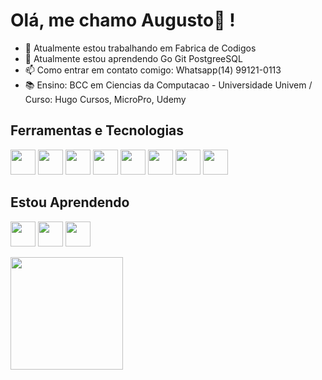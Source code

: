 # Olá, me chamo Augusto👋 !
- 🔭 Atualmente estou trabalhando em Fabrica de Codigos
- 🌱 Atualmente estou aprendendo Go Git PostgreeSQL
- 📫 Como entrar em contato comigo: Whatsapp(14) 99121-0113
- 📚 Ensino: BCC em Ciencias da Computacao - Universidade Univem / Curso: Hugo Cursos, MicroPro, Udemy


## Ferramentas e Tecnologias
<img loading="lazy" src="https://cdn.jsdelivr.net/gh/devicons/devicon/icons/mysql/mysql-original-wordmark.svg" width="40" height="40" /> <img loading="lazy" src="https://cdn.jsdelivr.net/gh/devicons/devicon/icons/microsoftsqlserver/microsoftsqlserver-plain-wordmark.svg"  width="40" height="40"/>
     <img loading="lazy" src="https://cdn.jsdelivr.net/gh/devicons/devicon/icons/vscode/vscode-original.svg" width="40" height="40" />
     <img loading="lazy" src="https://cdn.jsdelivr.net/gh/devicons/devicon/icons/visualstudio/visualstudio-plain-wordmark.svg" width="40" height="40" /> 
      <img loading="lazy" src="https://cdn.jsdelivr.net/gh/devicons/devicon/icons/python/python-original.svg" width="40" height="40" />
     <img loading="lazy" src="https://cdn.jsdelivr.net/gh/devicons/devicon/icons/javascript/javascript-plain.svg" width="40" height="40" />
  <img loading="lazy" src="https://cdn.jsdelivr.net/gh/devicons/devicon/icons/dot-net/dot-net-original-wordmark.svg" width="40" height="40" />   <img loading="lazy" src="https://cdn.jsdelivr.net/gh/devicons/devicon/icons/php/php-original.svg" width="40" height="40" />

## Estou Aprendendo
<img loading="lazy" src="https://cdn.jsdelivr.net/gh/devicons/devicon/icons/go/go-original-wordmark.svg" width="40" height="40" /> <img loading="lazy" src="https://cdn.jsdelivr.net/gh/devicons/devicon/icons/git/git-original-wordmark.svg" width="40" height="40" />  <img loading="lazy" src="https://cdn.jsdelivr.net/gh/devicons/devicon/icons/postgresql/postgresql-original.svg" width="40" height="40" />


<div>
<a href="https://github.com/augustoregistersoftware">
<img loading="lazy" height="180em" src="https://github-readme-stats.vercel.app/api/top-langs/?username=augustoregistersoftware&layout=compact&langs_count=7&theme=dracula"/>
</div>

          
          
          
          
          
